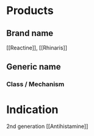 # Products

## Brand name
[[Reactine]], [[Rhinaris]]

## Generic name


### Class / Mechanism


# Indication
2nd generation [[Antihistamine]]


